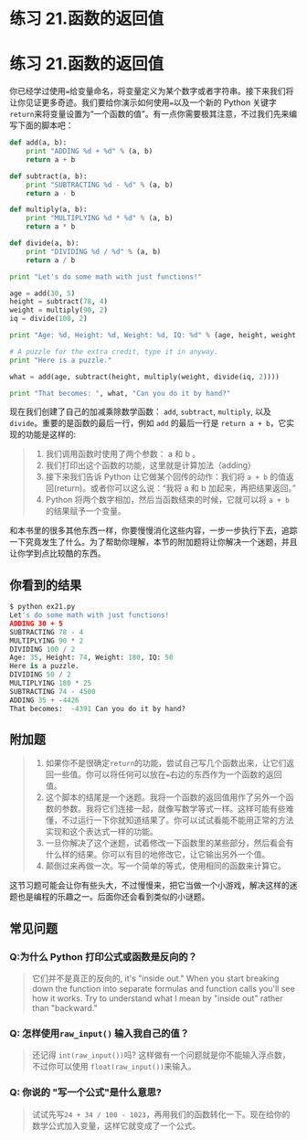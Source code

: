 # 练习 21.函数的返回值

# 练习 21.函数的返回值

你已经学过使用`=`给变量命名，将变量定义为某个数字或者字符串。接下来我们将让你见证更多奇迹。我们要给你演示如何使用`=`以及一个新的 Python 关键字`return`来将变量设置为“一个函数的值”。有一点你需要极其注意，不过我们先来编写下面的脚本吧：

```py
def add(a, b):
    print "ADDING %d + %d" % (a, b)
    return a + b

def subtract(a, b):
    print "SUBTRACTING %d - %d" % (a, b)
    return a - b

def multiply(a, b):
    print "MULTIPLYING %d * %d" % (a, b)
    return a * b

def divide(a, b):
    print "DIVIDING %d / %d" % (a, b)
    return a / b

print "Let's do some math with just functions!"

age = add(30, 5)
height = subtract(78, 4)
weight = multiply(90, 2)
iq = divide(100, 2)

print "Age: %d, Height: %d, Weight: %d, IQ: %d" % (age, height, weight, iq)

# A puzzle for the extra credit, type it in anyway.
print "Here is a puzzle."

what = add(age, subtract(height, multiply(weight, divide(iq, 2))))

print "That becomes: ", what, "Can you do it by hand?" 
```

现在我们创建了自己的加减乘除数学函数： `add`, `subtract`, `multiply`, 以及 `divide`。重要的是函数的最后一行，例如 `add` 的最后一行是 `return a + b`，它实现的功能是这样的:

> 1.  我们调用函数时使用了两个参数： a 和 b 。
> 2.  我们打印出这个函数的功能，这里就是计算加法（adding）
> 3.  接下来我们告诉 Python 让它做某个回传的动作：我们将 `a + b` 的值返回(return)。或者你可以这么说：“我将 a 和 b 加起来，再把结果返回。”
> 4.  Python 将两个数字相加，然后当函数结束的时候，它就可以将 `a + b` 的结果赋予一个变量。

和本书里的很多其他东西一样，你要慢慢消化这些内容，一步一步执行下去，追踪一下究竟发生了什么。为了帮助你理解，本节的附加题将让你解决一个迷题，并且让你学到点比较酷的东西。

## 你看到的结果

```py
$ python ex21.py
Let's do some math with just functions!
ADDING 30 + 5
SUBTRACTING 78 - 4
MULTIPLYING 90 * 2
DIVIDING 100 / 2
Age: 35, Height: 74, Weight: 180, IQ: 50
Here is a puzzle.
DIVIDING 50 / 2
MULTIPLYING 180 * 25
SUBTRACTING 74 - 4500
ADDING 35 + -4426
That becomes:  -4391 Can you do it by hand? 
```

## 附加题

> 1.  如果你不是很确定`return`的功能，尝试自己写几个函数出来，让它们返回一些值。你可以将任何可以放在`=`右边的东西作为一个函数的返回值。
> 2.  这个脚本的结尾是一个迷题。我将一个函数的返回值用作了另外一个函数的参数。我将它们连接一起，就像写数学等式一样。这样可能有些难懂，不过运行一下你就知道结果了。你可以试试看能不能用正常的方法实现和这个表达式一样的功能。
> 3.  一旦你解决了这个迷题，试着修改一下函数里的某些部分，然后看会有什么样的结果。你可以有目的地修改它，让它输出另外一个值。
> 4.  颠倒过来再做一次。写一个简单的等式，使用相同的函数来计算它。

这节习题可能会让你有些头大，不过慢慢来，把它当做一个小游戏，解决这样的迷题也是编程的乐趣之一。后面你还会看到类似的小谜题。

## 常见问题

### Q:为什么 Python 打印公式或函数是反向的？

> 它们并不是真正的反向的, it's "inside out." When you start breaking down the function into separate formulas and function calls you'll see how it works. Try to understand what I mean by "inside out" rather than "backward."

### Q: 怎样使用`raw_input()` 输入我自己的值？

> 还记得 `int(raw_input())`吗? 这样做有一个问题就是你不能输入浮点数，不过你可以使用 `float(raw_input())`来输入。

### Q: 你说的 "写一个公式"是什么意思?

> 试试先写`24 + 34 / 100 - 1023`，再用我们的函数转化一下。现在给你的数学公式加入变量，这样它就变成了一个公式。